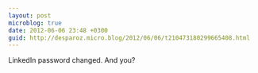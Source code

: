 ```yaml
---
layout: post
microblog: true
date: 2012-06-06 23:48 +0300
guid: http://desparoz.micro.blog/2012/06/06/t210473180299665408.html
---
```

LinkedIn password changed. And you?

